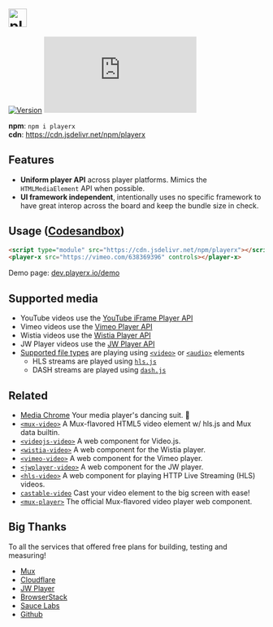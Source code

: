 # <a href="https://github.com/luwes/playerx"><img src="https://dev.playerx.io/images/playerx-logo.svg?sanitize=true" height="36" alt="playerx" /></a>

[![Version](https://img.shields.io/npm/v/playerx.svg?color=success&style=flat-square)](https://www.npmjs.com/package/playerx)
[![Badge size](https://img.badgesize.io/https://cdn.jsdelivr.net/npm/playerx/dist/playerx.min.js?compression=gzip&label=gzip&style=flat-square)](https://bundlephobia.com/result?p=playerx)

**npm**: `npm i playerx`  
**cdn**: https://cdn.jsdelivr.net/npm/playerx  

## Features

- **Uniform player API** across player platforms. Mimics the `HTMLMediaElement` API when possible.
- **UI framework independent**, intentionally uses no specific framework to have great interop across the board and keep the bundle size in check.


## Usage ([Codesandbox](https://codesandbox.io/s/hello-playerx-22ku4))

```html
<script type="module" src="https://cdn.jsdelivr.net/npm/playerx"></script>
<player-x src="https://vimeo.com/638369396" controls></player-x>
```

Demo page: [dev.playerx.io/demo](https://dev.playerx.io/demo/)


## Supported media

* YouTube videos use the [YouTube iFrame Player API](https://developers.google.com/youtube/iframe_api_reference)
* Vimeo videos use the [Vimeo Player API](https://developer.vimeo.com/player/sdk)
* Wistia videos use the [Wistia Player API](https://wistia.com/doc/player-api)
* JW Player videos use the [JW Player API](https://developer.jwplayer.com/jwplayer/docs/jw8-javascript-api-reference)
* [Supported file types](https://developer.mozilla.org/en-US/docs/Web/HTML/Supported_media_formats) are playing using [`<video>`](https://developer.mozilla.org/en/docs/Web/HTML/Element/video) or [`<audio>`](https://developer.mozilla.org/en/docs/Web/HTML/Element/audio) elements
  * HLS streams are played using [`hls.js`](https://github.com/video-dev/hls.js)
  * DASH streams are played using [`dash.js`](https://github.com/Dash-Industry-Forum/dash.js)


## Related

- [Media Chrome](https://github.com/muxinc/media-chrome) Your media player's dancing suit. 🕺
- [`<mux-video>`](https://github.com/muxinc/elements/tree/main/packages/mux-video) A Mux-flavored HTML5 video element w/ hls.js and Mux data builtin.
- [`<videojs-video>`](https://github.com/luwes/videojs-video-element) A web component for Video.js.
- [`<wistia-video>`](https://github.com/luwes/wistia-video-element) A web component for the Wistia player.
- [`<vimeo-video>`](https://github.com/luwes/vimeo-video-element) A web component for the Vimeo player.
- [`<jwplayer-video>`](https://github.com/luwes/jwplayer-video-element) A web component for the JW player.
- [`<hls-video>`](https://github.com/muxinc/hls-video-element) A web component for playing HTTP Live Streaming (HLS) videos.
- [`castable-video`](https://github.com/muxinc/castable-video) Cast your video element to the big screen with ease!
- [`<mux-player>`](https://github.com/muxinc/elements/tree/main/packages/mux-player) The official Mux-flavored video player web component.


## Big Thanks

To all the services that offered free plans for building, testing and measuring!

- [Mux](https://mux.com/)
- [Cloudflare](https://www.cloudflare.com/)
- [JW Player](https://www.jwplayer.com/)
- [BrowserStack](https://www.browserstack.com/)
- [Sauce Labs](https://saucelabs.com)
- [Github](https://github.com/)
